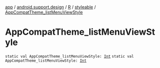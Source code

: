 [app](../../../index.md) / [android.support.design](../../index.md) / [R](../index.md) / [styleable](index.md) / [AppCompatTheme_listMenuViewStyle](./-app-compat-theme_list-menu-view-style.md)

# AppCompatTheme_listMenuViewStyle

`static val AppCompatTheme_listMenuViewStyle: `[`Int`](https://kotlinlang.org/api/latest/jvm/stdlib/kotlin/-int/index.html)
`static val AppCompatTheme_listMenuViewStyle: `[`Int`](https://kotlinlang.org/api/latest/jvm/stdlib/kotlin/-int/index.html)